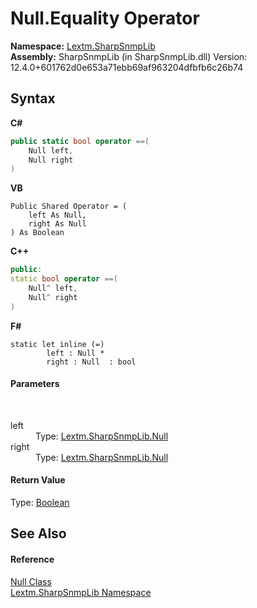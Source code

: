 # Null.Equality Operator 
 

**Namespace:**&nbsp;<a href="N_Lextm_SharpSnmpLib">Lextm.SharpSnmpLib</a><br />**Assembly:**&nbsp;SharpSnmpLib (in SharpSnmpLib.dll) Version: 12.4.0+601762d0e653a71ebb69af963204dfbfb6c26b74

## Syntax

**C#**<br />
``` C#
public static bool operator ==(
	Null left,
	Null right
)
```

**VB**<br />
``` VB
Public Shared Operator = ( 
	left As Null,
	right As Null
) As Boolean
```

**C++**<br />
``` C++
public:
static bool operator ==(
	Null^ left, 
	Null^ right
)
```

**F#**<br />
``` F#
static let inline (=)
        left : Null * 
        right : Null  : bool
```


#### Parameters
&nbsp;<dl><dt>left</dt><dd>Type: <a href="T_Lextm_SharpSnmpLib_Null">Lextm.SharpSnmpLib.Null</a><br /></dd><dt>right</dt><dd>Type: <a href="T_Lextm_SharpSnmpLib_Null">Lextm.SharpSnmpLib.Null</a><br /></dd></dl>

#### Return Value
Type: <a href="https://docs.microsoft.com/dotnet/api/system.boolean" target="_blank" rel="noopener noreferrer">Boolean</a>

## See Also


#### Reference
<a href="T_Lextm_SharpSnmpLib_Null">Null Class</a><br /><a href="N_Lextm_SharpSnmpLib">Lextm.SharpSnmpLib Namespace</a><br />